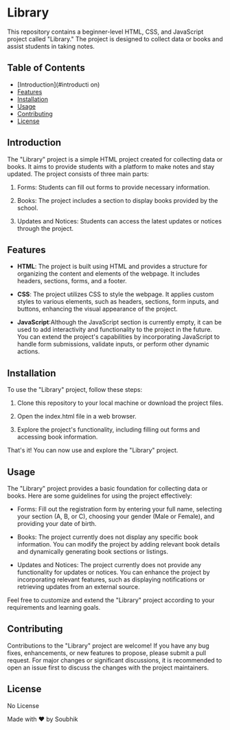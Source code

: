 # Library
This repository contains a beginner-level HTML, CSS, and JavaScript project called "Library." The project is designed to collect data or books and assist students in taking notes.

## Table of Contents
- [Introduction](#introducti on)
- [Features](#features)
- [Installation](#installation)
- [Usage](#usage)
- [Contributing](#contributing)
- [License](#license)

## Introduction
The "Library" project is a simple HTML project created for collecting data or books. It aims to provide students with a platform to make notes and stay updated. The project consists of three main parts:
1. Forms: Students can fill out forms to provide necessary information.

1. Books: The project includes a section to display books provided by the school.

1. Updates and Notices: Students can access the latest updates or notices through the project.

## Features
- **HTML**:  The project is built using HTML and provides a structure for organizing the content and elements of the webpage. It includes headers, sections, forms, and a footer.

- **CSS**:  The project utilizes CSS to style the webpage. It applies custom styles to various elements, such as headers, sections, form inputs, and buttons, enhancing the visual appearance of the project.

- **JavaScript**:Although the JavaScript section is currently empty, it can be used to add interactivity and functionality to the project in the future. You can extend the project's capabilities by incorporating JavaScript to handle form submissions, validate inputs, or perform other dynamic actions.

## Installation
To use the "Library" project, follow these steps:

1. Clone this repository to your local machine or download the project files.

1. Open the index.html file in a web browser.

1. Explore the project's functionality, including filling out forms and accessing book information.

That's it! You can now use and explore the "Library" project.

## Usage
The "Library" project provides a basic foundation for collecting data or books. Here are some guidelines for using the project effectively:

- Forms: Fill out the registration form by entering your full name, selecting your section (A, B, or C), choosing your gender (Male or Female), and providing your date of birth.

- Books: The project currently does not display any specific book information. You can modify the project by adding relevant book details and dynamically generating book sections or listings.

- Updates and Notices: The project currently does not provide any functionality for updates or notices. You can enhance the project by incorporating relevant features, such as displaying notifications or retrieving updates from an external source.

Feel free to customize and extend the "Library" project according to your requirements and learning goals.

## Contributing
Contributions to the "Library" project are welcome! If you have any bug fixes, enhancements, or new features to propose, please submit a pull request. For major changes or significant discussions, it is recommended to open an issue first to discuss the changes with the project maintainers.

## License
No License

Made with ❤️ by Soubhik